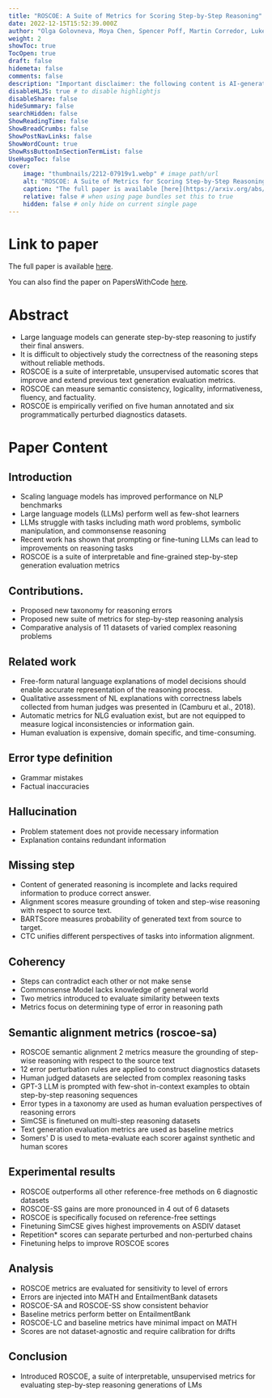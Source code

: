 ```yaml
---
title: "ROSCOE: A Suite of Metrics for Scoring Step-by-Step Reasoning"
date: 2022-12-15T15:52:39.000Z
author: "Olga Golovneva, Moya Chen, Spencer Poff, Martin Corredor, Luke Zettlemoyer and 2 others"
weight: 2
showToc: true
TocOpen: true
draft: false
hidemeta: false
comments: false
description: "Important disclaimer: the following content is AI-generated, please make sure to fact check the presented information by reading the full paper."
disableHLJS: true # to disable highlightjs
disableShare: false
hideSummary: false
searchHidden: false
ShowReadingTime: false
ShowBreadCrumbs: false
ShowPostNavLinks: false
ShowWordCount: true
ShowRssButtonInSectionTermList: false
UseHugoToc: false
cover:
    image: "thumbnails/2212-07919v1.webp" # image path/url
    alt: "ROSCOE: A Suite of Metrics for Scoring Step-by-Step Reasoning" # alt text
    caption: "The full paper is available [here](https://arxiv.org/abs/2212.07919)." # display caption under cover
    relative: false # when using page bundles set this to true
    hidden: false # only hide on current single page
---
```


# Link to paper
The full paper is available [here](https://arxiv.org/abs/2212.07919).

You can also find the paper on PapersWithCode [here](https://paperswithcode.com/paper/roscoe-a-suite-of-metrics-for-scoring-step-by).

# Abstract
- Large language models can generate step-by-step reasoning to justify their final answers.
- It is difficult to objectively study the correctness of the reasoning steps without reliable methods.
- ROSCOE is a suite of interpretable, unsupervised automatic scores that improve and extend previous text generation evaluation metrics.
- ROSCOE can measure semantic consistency, logicality, informativeness, fluency, and factuality.
- ROSCOE is empirically verified on five human annotated and six programmatically perturbed diagnostics datasets.

# Paper Content

## Introduction
- Scaling language models has improved performance on NLP benchmarks
- Large language models (LLMs) perform well as few-shot learners
- LLMs struggle with tasks including math word problems, symbolic manipulation, and commonsense reasoning
- Recent work has shown that prompting or fine-tuning LLMs can lead to improvements on reasoning tasks
- ROSCOE is a suite of interpretable and fine-grained step-by-step generation evaluation metrics

## Contributions.
- Proposed new taxonomy for reasoning errors
- Proposed new suite of metrics for step-by-step reasoning analysis
- Comparative analysis of 11 datasets of varied complex reasoning problems

## Related work
- Free-form natural language explanations of model decisions should enable accurate representation of the reasoning process.
- Qualitative assessment of NL explanations with correctness labels collected from human judges was presented in (Camburu et al., 2018).
- Automatic metrics for NLG evaluation exist, but are not equipped to measure logical inconsistencies or information gain.
- Human evaluation is expensive, domain specific, and time-consuming.

## Error type definition
- Grammar mistakes
- Factual inaccuracies

## Hallucination
- Problem statement does not provide necessary information
- Explanation contains redundant information

## Missing step
- Content of generated reasoning is incomplete and lacks required information to produce correct answer.
- Alignment scores measure grounding of token and step-wise reasoning with respect to source text.
- BARTScore measures probability of generated text from source to target.
- CTC unifies different perspectives of tasks into information alignment.

## Coherency
- Steps can contradict each other or not make sense
- Commonsense Model lacks knowledge of general world
- Two metrics introduced to evaluate similarity between texts
- Metrics focus on determining type of error in reasoning path

## Semantic alignment metrics (roscoe-sa)
- ROSCOE semantic alignment 2 metrics measure the grounding of step-wise reasoning with respect to the source text
- 12 error perturbation rules are applied to construct diagnostics datasets
- Human judged datasets are selected from complex reasoning tasks
- GPT-3 LLM is prompted with few-shot in-context examples to obtain step-by-step reasoning sequences
- Error types in a taxonomy are used as human evaluation perspectives of reasoning errors
- SimCSE is finetuned on multi-step reasoning datasets
- Text generation evaluation metrics are used as baseline metrics
- Somers' D is used to meta-evaluate each scorer against synthetic and human scores

## Experimental results
- ROSCOE outperforms all other reference-free methods on 6 diagnostic datasets
- ROSCOE-SS gains are more pronounced in 4 out of 6 datasets
- ROSCOE is specifically focused on reference-free settings
- Finetuning SimCSE gives highest improvements on ASDIV dataset
- Repetition* scores can separate perturbed and non-perturbed chains
- Finetuning helps to improve ROSCOE scores

## Analysis
- ROSCOE metrics are evaluated for sensitivity to level of errors
- Errors are injected into MATH and EntailmentBank datasets
- ROSCOE-SA and ROSCOE-SS show consistent behavior
- Baseline metrics perform better on EntailmentBank
- ROSCOE-LC and baseline metrics have minimal impact on MATH
- Scores are not dataset-agnostic and require calibration for drifts

## Conclusion
- Introduced ROSCOE, a suite of interpretable, unsupervised metrics for evaluating step-by-step reasoning generations of LMs
